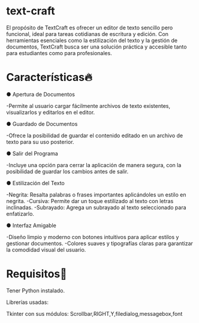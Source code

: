 # text-craft
El propósito de TextCraft es ofrecer un editor de texto sencillo pero funcional, ideal para tareas cotidianas de escritura y edición. Con herramientas esenciales como la estilización del texto y la gestión de documentos, TextCraft busca ser una solución práctica y accesible tanto para estudiantes como para profesionales.

# Características🔥

● Apertura de Documentos

-Permite al usuario cargar fácilmente archivos de texto existentes, visualizarlos y editarlos en el editor.

● Guardado de Documentos

-Ofrece la posibilidad de guardar el contenido editado en un archivo de texto para su uso posterior.

● Salir del Programa

-Incluye una opción para cerrar la aplicación de manera segura, con la posibilidad de guardar los cambios antes de salir.

● Estilización del Texto

-Negrita: Resalta palabras o frases importantes aplicándoles un estilo en negrita.
-Cursiva: Permite dar un toque estilizado al texto con letras inclinadas.
-Subrayado: Agrega un subrayado al texto seleccionado para enfatizarlo.

● Interfaz Amigable

-Diseño limpio y moderno con botones intuitivos para aplicar estilos y gestionar documentos.
-Colores suaves y tipografías claras para garantizar la comodidad visual del usuario.

# Requisitos🔎

Tener Python instalado.

Librerías usadas:

Tkinter con sus módulos: Scrollbar,RIGHT,Y,filedialog,messagebox,font
